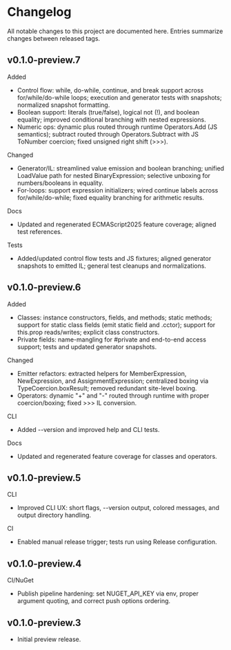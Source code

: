 # Changelog

All notable changes to this project are documented here. Entries summarize changes between released tags.

## v0.1.0-preview.7

Added
- Control flow: while, do-while, continue, and break support across for/while/do-while loops; execution and generator tests with snapshots; normalized snapshot formatting.
- Boolean support: literals (true/false), logical not (!), and boolean equality; improved conditional branching with nested expressions.
- Numeric ops: dynamic plus routed through runtime Operators.Add (JS semantics); subtract routed through Operators.Subtract with JS ToNumber coercion; fixed unsigned right shift (>>>).

Changed
- Generator/IL: streamlined value emission and boolean branching; unified LoadValue path for nested BinaryExpression; selective unboxing for numbers/booleans in equality.
- For-loops: support expression initializers; wired continue labels across for/while/do-while; fixed equality branching for arithmetic results.

Docs
- Updated and regenerated ECMAScript2025 feature coverage; aligned test references.

Tests
- Added/updated control flow tests and JS fixtures; aligned generator snapshots to emitted IL; general test cleanups and normalizations.

## v0.1.0-preview.6

Added
- Classes: instance constructors, fields, and methods; static methods; support for static class fields (emit static field and .cctor); support for this.prop reads/writes; explicit class constructors.
- Private fields: name-mangling for #private and end-to-end access support; tests and updated generator snapshots.

Changed
- Emitter refactors: extracted helpers for MemberExpression, NewExpression, and AssignmentExpression; centralized boxing via TypeCoercion.boxResult; removed redundant site-level boxing.
- Operators: dynamic "+" and "-" routed through runtime with proper coercion/boxing; fixed >>> IL conversion.

CLI
- Added --version and improved help and CLI tests.

Docs
- Updated and regenerated feature coverage for classes and operators.

## v0.1.0-preview.5

CLI
- Improved CLI UX: short flags, --version output, colored messages, and output directory handling.

CI
- Enabled manual release trigger; tests run using Release configuration.

## v0.1.0-preview.4

CI/NuGet
- Publish pipeline hardening: set NUGET_API_KEY via env, proper argument quoting, and correct push options ordering.

## v0.1.0-preview.3

- Initial preview release.
